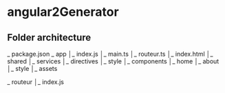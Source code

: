 # angular2Generator

## Folder architecture

_ package.json
_ app
│_ index.js
│_ main.ts
│_ routeur.ts
│_ index.html
│_ shared
    │_ services
    │_ directives
    │_ style
│_ components
    │_ home
    │_ about
    │_ style
│_ assets

_ routeur
│_ index.js
